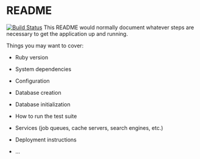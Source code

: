 # README
[![Build Status](https://semaphoreci.com/api/v1/barmic12/todo-api/branches/development/badge.svg)](https://semaphoreci.com/barmic12/todo-api)
This README would normally document whatever steps are necessary to get the
application up and running.

Things you may want to cover:

* Ruby version

* System dependencies

* Configuration

* Database creation

* Database initialization

* How to run the test suite

* Services (job queues, cache servers, search engines, etc.)

* Deployment instructions

* ...
